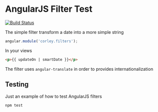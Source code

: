 # AngularJS Filter Test

[![Build Status](https://travis-ci.org/wdalmut/smart-date.js.svg?branch=master)](https://travis-ci.org/wdalmut/smart-date.js)

The simple filter transform a date into a more simple string

```javascript
angular.module('corley.filters');
```

In your views

```html
<p>{{ updateOn | smartDate }}</p>
```

The filter uses `angular-translate` in order to provides internationalization


## Testing

Just an example of how to test AngularJS filters

```
npm test
```
